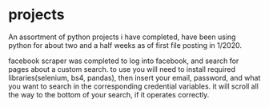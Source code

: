 # projects
An assortment of python projects i have completed, have been using python for about two and a half weeks as of first file posting in 1/2020.


facebook scraper was completed to log into facebook, and search for pages about a custom search. 
  to use you will need to install required libraries(selenium, bs4, pandas), then insert your email, password, and what you want to search in the corresponding credential variables.
  it will scroll all the way to the bottom of your search, if it operates correctly. 
